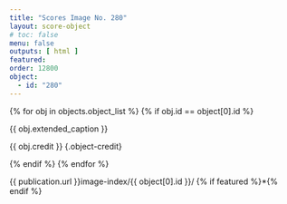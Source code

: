 ```yaml
---
title: "Scores Image No. 280"
layout: score-object
# toc: false
menu: false
outputs: [ html ]
featured: 
order: 12800
object:
  - id: "280"
---
```


{% for obj in objects.object_list %}
{% if obj.id == object[0].id %}

{{ obj.extended_caption }}

{{ obj.credit }} {.object-credit}

{% endif %}
{% endfor %}

<div class="object-credit object-url is-print-only">

{{ publication.url }}image-index/{{ object[0].id }}/ {% if featured %}*{% endif %}

</div>
